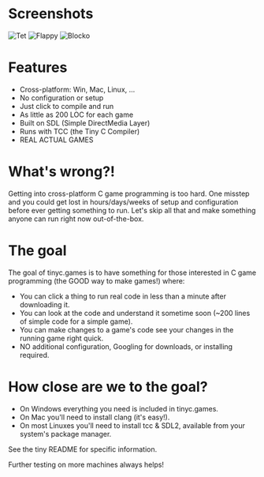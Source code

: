 # Screenshots

![Tet](https://raw.githubusercontent.com/superjer/tinyc.games/gh-pages/images/tet-tiny.png)
![Flappy](https://raw.githubusercontent.com/superjer/tinyc.games/gh-pages/images/flappy-tiny.png)
![Blocko](https://raw.githubusercontent.com/superjer/tinyc.games/gh-pages/images/shadow-blocko.png)

# Features

* Cross-platform: Win, Mac, Linux, ...
* No configuration or setup
* Just click to compile and run
* As little as 200 LOC for each game
* Built on SDL (Simple DirectMedia Layer)
* Runs with TCC (the Tiny C Compiler)
* REAL ACTUAL GAMES

# What's wrong?!

Getting into cross-platform C game programming is too hard. One misstep and you could get lost in hours/days/weeks of setup and configuration before ever getting something to run. Let's skip all that and make something anyone can run right now out-of-the-box.

# The goal

The goal of tinyc.games is to have something for those interested in C game programming (the GOOD way to make games!) where:

* You can click a thing to run real code in less than a minute after downloading it.
* You can look at the code and understand it sometime soon (~200 lines of simple code for a simple game).
* You can make changes to a game's code see your changes in the running game right quick.
* NO additional configuration, Googling for downloads, or installing required.

# How close are we to the goal?

* On Windows everything you need is included in tinyc.games.
* On Mac you'll need to install clang (it's easy!).
* On most Linuxes you'll need to install tcc & SDL2, available from your system's package manager.

See the tiny README for specific information.

Further testing on more machines always helps!
